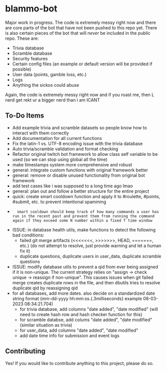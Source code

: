 # blammo-bot

Major work in progress. The code is extremely messy right now and there are core parts of the bot that have not been pushed to this repo yet. There is also certain pieces of the bot that will *never* be included in the public repo. These are: 
- Trivia database
- Scramble database
- Security features
- Certain config files (an example or default version will be provided if possible)
- User data (points, gamble loss, etc.)
- Logs
- Anything the sickos could abuse

Again, the code is extremely messy right now and if you roast me, then L nerd get rekt ur a bigger nerd than i am ICANT


## To-Do Items

- Add example trivia and scramble datasets so people know how to interact with them correctly
- Add documentation for all current functions
- Fix the latin-1 vs. UTF-8 encoding issue with the trivia database
- Auto trivia/scramble validation and format checking
- Refactor original twitch bot framework to allow class self variable to be used (so we can stop using global all the time)
- make timestamps system more comprehensive and robust
- general: integrate custom functions with original framework better
- general: remove or disable unused functionality from original bot framework
- add test cases like i was supposed to a long time ago lmao
- general: plan out and follow a better structure for the entire project
- quick: create smart cooldown function and apply it to #roulette, #points, #submit, etc. to prevent intentional spamming
-       smart cooldown should keep track of how many commands a user has run in the recent past and prevent them from running the command again if they exceed some N number within a fixed T time window
- ISSUE: in database health utils, make functions to detect the following bad conditions:
    - failed git merge artifacts (<<<<<<<, >>>>>>>, HEAD, =======, etc.) (do not attempt to resolve, just provide warning and let a human fix it)
    - duplicate questions, duplicate users in user_data, duplicate scramble questions
- ISSUE: modify database utils to prevent a qid from ever being assigned if it is non-unique. The current strategy relies on "assign -> check unique -> reassign if non-unique". This causes issues when git failed merge creates duplicate rows in the file, and then dbutils tries to resolve duplicate qid by reassigning qid
- for all databases, add more dates. also decide on a standardized date string format (mm-dd-yyyy hh:mm:ss.{.3milliseconds} example 08-03-2023 08:34:21.704)  
    - for trivia database, add columns "date added", "date modified" (will need to create hash row and hash checker function for this)
    - for scramble databse, add colums "date added", "date modified" (similar situation as trivia)
    - for user_data, add columns "date added", "date modified"
    - add date time info for submission and event logs


## Contributing

Yes! If you would like to contribute anything to this project, please do so. 
